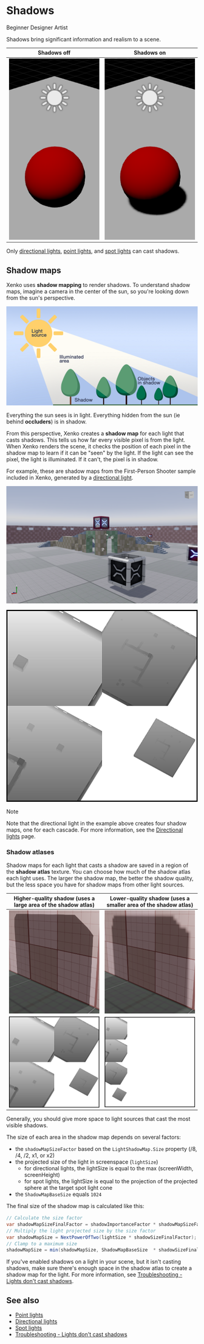 # Shadows

<span class="label label-doc-level">Beginner</span>
<span class="label label-doc-audience">Designer</span>
<span class="label label-doc-audience">Artist</span>

Shadows bring significant information and realism to a scene.

| Shadows **off**                                          | Shadows **on**                                               |
| -------------------------------------------------------- | ------------------------------------------------------------ |
| ![media/SceneNoShadows.png](media/SceneNoShadows.png)  | ![media/SceneWithShadows.png](media/SceneWithShadows.png) 

Only [directional lights](directional-lights.md), [point lights](point-lights.md), and [spot lights](spot-lights.md) can cast shadows.

## Shadow maps

Xenko uses **shadow mapping** to render shadows. To understand shadow maps, imagine a camera in the center of the sun, so you're looking down from the sun's perspective.

![Light and shadow](media/light-and-shadow.png)

Everything the sun sees is in light. Everything hidden from the sun (ie behind **occluders**) is in shadow.

From this perspective, Xenko creates a **shadow map** for each light that casts shadows. This tells us how far every visible pixel is from the light. When Xenko renders the scene, it checks the position of each pixel in the shadow map to learn if it can be "seen" by the light. If the light can see the pixel, the light is illuminated. If it can't, the pixel is in shadow.

For example, these are shadow maps from the First-Person Shooter sample included in Xenko, generated by a [directional light](directional-lights.md).

![FPS scene](media/fps-sample-scene.png)

![FPS scene shadow map](media/shadow-atlas-2x.png)

>[!Note]
>Note that the directional light in the example above creates four shadow maps, one for each cascade. For more information, see the [Directional lights](directional-lights.md) page.

### Shadow atlases

Shadow maps for each light that casts a shadow are saved in a region of the **shadow atlas** texture. You can choose how much of the shadow atlas each light uses. The larger the shadow map, the better the shadow quality, but the less space you have for shadow maps from other light sources. 

| Higher-quality shadow (uses a large area of the shadow atlas)    | Lower-quality shadow (uses a smaller area of the shadow atlas)  
| ---------------------------------------------------------------- | ------------------------------------------------------------ 
| ![High-resolution shadow](media/shadow-high-resolution.png)      | ![Low-resolution shadow](media/shadow-low-resolution.png) 
| ![FPS scene shadow map](media/shadow-atlas-2x.png)               | ![FPS scene shadow map](media/shadow-atlas-1x.png)

Generally, you should give more space to light sources that cast the most visible shadows. 

The size of each area in the shadow map depends on several factors:

* the `shadowMapSizeFactor` based on the `LightShadowMap.Size` property (/8, /4, /2, x1, or x2)
* the projected size of the light in screenspace (`lightSize`)
  * for directional lights, the lightSize is equal to the max (screenWidth, screenHeight)
  * for spot lights, the lightSize is equal to the projection of the projected sphere at the target spot light cone
* the `ShadowMapBaseSize` equals `1024`

The final size of the shadow map is calculated like this:

```cs
// Calculate the size factor
var shadowMapSizeFinalFactor = shadowImportanceFactor * shadowMapSizeFactor;
// Multiply the light projected size by the size factor
var shadowMapSize = NextPowerOfTwo(lightSize * shadowSizeFinalFactor);
// Clamp to a maximum size
shadowMapSize = min(shadowMapSize, ShadowMapBaseSize  * shadowSizeFinalFactor);
```

If you've enabled shadows on a light in your scene, but it isn't casting shadows, make sure there's enough space in the shadow atlas to create a shadow map for the light. For more information, see [Troubleshooting - Lights don't cast shadows](../../troubleshooting/lights-dont-cast-shadows.md).

## See also

* [Point lights](point-lights.md)
* [Directional lights](directional-lights.md)
* [Spot lights](spot-lights.md)
* [Troubleshooting - Lights don't cast shadows](../../troubleshooting/lights-dont-cast-shadows.md)